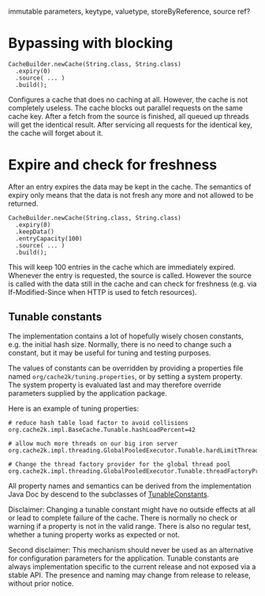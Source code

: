 

immutable parameters, keytype, valuetype, storeByReference, source ref?



# Bypassing with blocking

    CacheBuilder.newCache(String.class, String.class)
      .expiry(0)
      .source( ... )
      .build();

Configures a cache that does no caching at all. However, the cache is not completely
useless. The cache blocks out parallel requests on the same cache key. After a
fetch from the source is finished, all queued up threads will get the identical
result. After servicing all requests for the identical key, the cache will forget
about it.

# Expire and check for freshness

After an entry expires the data may be kept in the cache. The semantics of expiry
only means that the data is not fresh any more and not allowed to be returned.

    CacheBuilder.newCache(String.class, String.class)
      .expiry(0)
      .keepData()
      .entryCapacity(100)
      .source( ... )
      .build();

This will keep 100 entries in the cache which are immediately expired. Whenever the
entry is requested, the source is called. However the source is called with the data
still in the cache and can check for freshness (e.g. via If-Modified-Since when
HTTP is used to fetch resources).

## Tunable constants

The implementation contains a lot of hopefully wisely chosen constants, e.g. the
 initial hash size. Normally, there is no need to change such a constant, but
 it may be useful for tuning and testing purposes.

The values of constants can be overridden by providing a properties file
 named `org/cache2k/tuning.properties`, or by setting a system property.
 The system property is evaluated last and may therefore override parameters
 supplied by the application package.
 
Here is an example of tuning properties:

    # reduce hash table load factor to avoid collisions
    org.cache2k.impl.BaseCache.Tunable.hashLoadPercent=42
    
    # allow much more threads on our big iron server
    org.cache2k.impl.threading.GlobalPooledExecutor.Tunable.hardLimitThreadCount=2000
    
    # Change the thread factory provider for the global thread pool
    org.cache2k.impl.threading.GlobalPooledExecutor.Tunable.threadFactoryProvider=com.example.MyThreadFactoryProvider    

All property names and semantics can be derived from the implementation Java Doc
 by descend to the subclasses of 
 [TunableConstants](/cache2k-core/apidocs/org/cache2k/impl/util/TunableConstants.html).

Disclaimer: Changing a tunable constant might have no outside effects at all
 or lead to complete failure of the cache. There is normally no check or warning
 if a property is not in the valid range. There is also no regular test, whether
 a tuning property works as expected or not.

Second disclaimer: This mechanism should never be used as an alternative for
configuration parameters for the application. Tunable constants are always
implementation specific to the current release and not exposed via a
stable API. The presence and naming may change from release to release, 
without prior notice.
